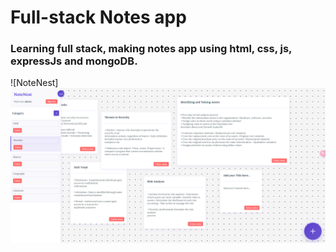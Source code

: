 # Full-stack Notes app

### Learning full stack,  making notes app using html, css, js, expressJs and mongoDB.

![NoteNest]
<img src="Images/NoteNest-App.png" alt="NoteNest" width="1000"/>
